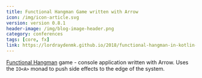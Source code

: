 ```yaml
---
title: Functional Hangman Game written with Arrow
icon: /img/icon-article.svg
version: version 0.8.1
header-image: /img/blog-image-header.png
category: conferences
tags: [core, fx]
link: https://lordraydenmk.github.io/2018/functional-hangman-in-kotlin-with-arrow/
---
```

[Functional Hangman](https://lordraydenmk.github.io/2018/functional-hangman-in-kotlin-with-arrow/) game - console application written with Arrow. Uses the `IO<A>` monad to push side effects to the edge of the system.
